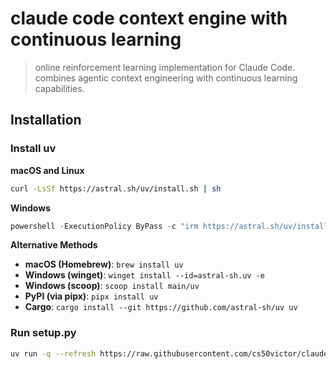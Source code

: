# claude code context engine with continuous learning

> online reinforcement learning implementation for Claude Code. combines agentic context engineering with continuous learning capabilities.

## Installation

### Install uv

**macOS and Linux**

```bash
curl -LsSf https://astral.sh/uv/install.sh | sh
```

**Windows**

```powershell
powershell -ExecutionPolicy ByPass -c "irm https://astral.sh/uv/install.ps1 | iex"
```

**Alternative Methods**

- **macOS (Homebrew)**: `brew install uv`
- **Windows (winget)**: `winget install --id=astral-sh.uv -e`
- **Windows (scoop)**: `scoop install main/uv`
- **PyPI (via pipx)**: `pipx install uv`
- **Cargo**: `cargo install --git https://github.com/astral-sh/uv uv`

### Run setup.py

```bash
uv run -q --refresh https://raw.githubusercontent.com/cs50victor/claude_amnesia/main/setup.py
```
